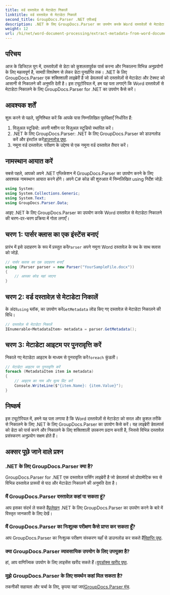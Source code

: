 ```yaml
---
title: वर्ड दस्तावेज़ से मेटाडेटा निकालें
linktitle: वर्ड दस्तावेज़ से मेटाडेटा निकालें
second_title: GroupDocs.Parser .NET एपीआई
description: .NET के लिए GroupDocs.Parser का उपयोग करके Word दस्तावेज़ों से मेटाडेटा निकालने का तरीका जानें। दस्तावेज़ जानकारी को पार्स करने और पुनः प्राप्त करने के आसान चरण।
weight: 12
url: /hi/net/word-document-processing/extract-metadata-from-word-document/
---
```

## परिचय
आज के डिजिटल युग में, दस्तावेज़ों से डेटा को कुशलतापूर्वक पार्स करना और निकालना विभिन्न अनुप्रयोगों के लिए महत्वपूर्ण है, सामग्री विश्लेषण से लेकर डेटा पुनर्प्राप्ति तक। .NET के लिए GroupDocs.Parser एक शक्तिशाली लाइब्रेरी है जो डेवलपर्स को दस्तावेज़ों से मेटाडेटा और टेक्स्ट को आसानी से निकालने की अनुमति देती है। इस ट्यूटोरियल में, हम यह पता लगाएंगे कि Word दस्तावेज़ों से मेटाडेटा निकालने के लिए GroupDocs.Parser for .NET का उपयोग कैसे करें।
## आवश्यक शर्तें
शुरू करने से पहले, सुनिश्चित करें कि आपके पास निम्नलिखित पूर्वापेक्षाएँ निर्धारित हैं:
1. विज़ुअल स्टूडियो: अपनी मशीन पर विज़ुअल स्टूडियो स्थापित करें।
2.  .NET के लिए GroupDocs.Parser: .NET के लिए GroupDocs.Parser को डाउनलोड करें और इंस्टॉल करें[डाउनलोड पृष्ठ](https://releases.groupdocs.com/parser/net/).
3. नमूना वर्ड दस्तावेज़: परीक्षण के उद्देश्य से एक नमूना वर्ड दस्तावेज़ तैयार करें।
## नामस्थान आयात करें
सबसे पहले, आपको अपने .NET एप्लिकेशन में GroupDocs.Parser का उपयोग करने के लिए आवश्यक नामस्थान आयात करने होंगे। अपने C# कोड की शुरुआत में निम्नलिखित using निर्देश जोड़ें:
```csharp
using System;
using System.Collections.Generic;
using System.Text;
using GroupDocs.Parser.Data;
```
आइए .NET के लिए GroupDocs.Parser का उपयोग करके Word दस्तावेज़ से मेटाडेटा निकालने की चरण-दर-चरण प्रक्रिया में गोता लगाएँ।
## चरण 1: पार्सर क्लास का एक इंस्टेंस बनाएं
 प्रारंभ में इसे उदाहरण के रूप में प्रस्तुत करें`Parser` अपने नमूना Word दस्तावेज़ के पथ के साथ क्लास को जोड़ें.
```csharp
// पार्सर क्लास का एक उदाहरण बनाएँ
using (Parser parser = new Parser("YourSampleFile.docx"))
{
    // आपका कोड यहां जाएगा
}
```
## चरण 2: वर्ड दस्तावेज़ से मेटाडेटा निकालें
 के अंदर`using` ब्लॉक, का उपयोग करें`GetMetadata` लोड किए गए दस्तावेज़ से मेटाडेटा निकालने की विधि।
```csharp
// दस्तावेज़ से मेटाडेटा निकालें
IEnumerable<MetadataItem> metadata = parser.GetMetadata();
```
## चरण 3: मेटाडेटा आइटम पर पुनरावृत्ति करें
 निकाले गए मेटाडेटा आइटम के माध्यम से पुनरावृत्ति करें`foreach` कुंडली।
```csharp
// मेटाडेटा आइटम पर पुनरावृत्ति करें
foreach (MetadataItem item in metadata)
{
    // आइटम का नाम और मूल्य प्रिंट करें
    Console.WriteLine($"{item.Name}: {item.Value}");
}
```
## निष्कर्ष
इस ट्यूटोरियल में, हमने यह पता लगाया है कि Word दस्तावेज़ों से मेटाडेटा को सरल और कुशल तरीके से निकालने के लिए .NET के लिए GroupDocs.Parser का उपयोग कैसे करें। यह लाइब्रेरी डेवलपर्स को डेटा को पार्स करने और निकालने के लिए शक्तिशाली उपकरण प्रदान करती है, जिससे विभिन्न दस्तावेज़ प्रसंस्करण अनुप्रयोग सक्षम होते हैं।

## अक्सर पूछे जाने वाले प्रश्न
### .NET के लिए GroupDocs.Parser क्या है?
GroupDocs.Parser for .NET एक दस्तावेज़ पार्सिंग लाइब्रेरी है जो डेवलपर्स को प्रोग्रामेटिक रूप से विभिन्न दस्तावेज़ प्रारूपों से पाठ और मेटाडेटा निकालने की अनुमति देता है।
### मैं GroupDocs.Parser दस्तावेज़ कहां पा सकता हूं?
 आप इसका संदर्भ ले सकते हैं[प्रलेखन](https://tutorials.groupdocs.com/parser/net/) .NET के लिए GroupDocs.Parser का उपयोग करने के बारे में विस्तृत जानकारी के लिए देखें।
### मैं GroupDocs.Parser का निःशुल्क परीक्षण कैसे प्राप्त कर सकता हूँ?
 आप GroupDocs.Parser का निःशुल्क परीक्षण संस्करण यहाँ से डाउनलोड कर सकते हैं[विज्ञप्ति पृष्ठ](https://releases.groupdocs.com/).
### क्या GroupDocs.Parser व्यावसायिक उपयोग के लिए उपयुक्त है?
 हां, आप वाणिज्यिक उपयोग के लिए लाइसेंस खरीद सकते हैं।[ग्रुपडॉक्स खरीद पृष्ठ](https://purchase.groupdocs.com/buy).
### मुझे GroupDocs.Parser के लिए समर्थन कहां मिल सकता है?
 तकनीकी सहायता और चर्चा के लिए, कृपया यहां जाएं[GroupDocs.Parser मंच](https://forum.groupdocs.com/c/parser/17).
